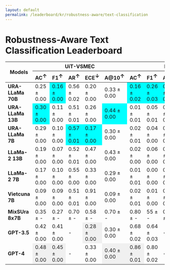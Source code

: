 ```yaml
---
layout: default
permalink: /leaderboard/kr/robustness-aware/text-classification
---
```

# Robustness-Aware Text Classification Leaderboard

<table class="table table-bordered table-sm w-100 dtHorizontalTable" cellspacing="0">
    <thead>
        <tr>
            <th rowspan="2" class="text-center align-middle"><b>Models</b></th>
            <th colspan="5" class="text-center"><b>UiT-VSMEC</b></th>
            <th colspan="5" class="text-center"><b>PhoATIS</b></th>
        </tr>
        <tr>
            <th class="text-center"><b>AC<span style="vertical-align: super;">↑</span></b></th>
            <th class="text-center"><b>F1<span style="vertical-align: super;">↑</span></b></th>
            <th class="text-center"><b>AR<span style="vertical-align: super;">↑</span></b></th>
            <th class="text-center"><b>ECE<span style="vertical-align: super;">↓</span></b></th>
            <th class="text-center"><b>A@10<span style="vertical-align: super;">↑</span></b></th>
            <th class="text-center"><b>AC<span style="vertical-align: super;">↑</span></b></th>
            <th class="text-center"><b>F1<span style="vertical-align: super;">↑</span></b></th>
            <th class="text-center"><b>AR<span style="vertical-align: super;">↑</span></b></th>
            <th class="text-center"><b>ECE<span style="vertical-align: super;">↓</span></b></th>
            <th class="text-center"><b>A@10<span style="vertical-align: super;">↑</span></b></th>
        </tr>
    </thead>
    <tbody>
        <tr>
            <td class="text-center"><b>URA-LLaMa 70B</b></td>
            <td class="text-center">0.25 ± 0.00</td>
            <td class="text-center" style="background-color: cyan;">0.16 ± 0.00</td>
            <td class="text-center">0.56 ± 0.02</td>
            <td class="text-center">0.20 ± 0.00</td>
            <td class="text-center">0.33 ± 0.00</td>
            <td class="text-center" style="background-color: cyan;">0.16 ± 0.02</td>
            <td class="text-center" style="background-color: cyan;">0.26 ± 0.03</td>
            <td class="text-center" style="background-color: cyan;">0.79 ± 0.00</td>
            <td class="text-center">0.79 ± 0.02</td>
            <td class="text-center" style="background-color: cyan;">0.08 ± 0.06</td>
        </tr>
        <tr>
            <td class="text-center"><b>URA-LLaMa 13B</b></td>
            <td class="text-center" style="background-color: cyan;">0.30 ± 0.00</td>
            <td class="text-center">0.11 ± 0.00</td>
            <td class="text-center">0.51 ± 0.01</td>
            <td class="text-center">0.26 ± 0.00</td>
            <td class="text-center" style="background-color: cyan;">0.44 ± 0.00</td>
            <td class="text-center">0.01 ± 0.01</td>
            <td class="text-center">0.05 ± 0.01</td>
            <td class="text-center">0.47 ± 0.01</td>
            <td class="text-center">0.84 ± 0.01</td>
            <td class="text-center">0.00 ± 0.04</td>
        </tr>
        <tr>
            <td class="text-center"><b>URA-LLaMa 7B</b></td>
            <td class="text-center">0.29 ± 0.00</td>
            <td class="text-center">0.10 ± 0.00</td>
            <td class="text-center" style="background-color: cyan;">0.57 ± 0.01</td>
            <td class="text-center" style="background-color: cyan;">0.17 ± 0.00</td>
            <td class="text-center">0.30 ± 0.00</td>
            <td class="text-center">0.02 ± 0.01</td>
            <td class="text-center">0.04 ± 0.00</td>
            <td class="text-center">0.55 ± 0.01</td>
            <td class="text-center" style="background-color: cyan;">0.18 ± 0.01</td>
            <td class="text-center">0.01 ± 0.02</td>
        </tr>
        <tr>
            <td class="text-center"><b>LLaMa-2 13B</b></td>
            <td class="text-center">0.19 ± 0.00</td>
            <td class="text-center">0.07 ± 0.00</td>
            <td class="text-center">0.52 ± 0.01</td>
            <td class="text-center">0.47 ± 0.00</td>
            <td class="text-center">0.43 ± 0.00</td>
            <td class="text-center">0.02 ± 0.00</td>
            <td class="text-center">0.06 ± 0.00</td>
            <td class="text-center">0.57 ± 0.01</td>
            <td class="text-center">0.91 ± 0.00</td>
            <td class="text-center">0.01 ± 0.00</td>
        </tr>
        <tr>
            <td class="text-center"><b>LLaMa-2 7B</b></td>
            <td class="text-center">0.17 ± 0.00</td>
            <td class="text-center">0.10 ± 0.00</td>
            <td class="text-center">0.55 ± 0.00</td>
            <td class="text-center">0.33 ± 0.00</td>
            <td class="text-center">0.29 ± 0.00</td>
            <td class="text-center">0.01 ± 0.01</td>
            <td class="text-center">0.00 ± 0.00</td>
            <td class="text-center">0.56 ± 0.00</td>
            <td class="text-center">0.69 ± 0.01</td>
            <td class="text-center">0.02 ± 0.02</td>
        </tr>
        <tr>
            <td class="text-center"><b>Vietcuna 7B</b></td>
            <td class="text-center">0.09 ± 0.00</td>
            <td class="text-center">0.09 ± 0.00</td>
            <td class="text-center">0.51 ± 0.01</td>
            <td class="text-center">0.91 ± 0.00</td>
            <td class="text-center">0.09 ± 0.00</td>
            <td class="text-center">0.02 ± 0.01</td>
            <td class="text-center">0.01 ± 0.00</td>
            <td class="text-center">0.55 ± 0.01</td>
            <td class="text-center">0.23 ± 0.01</td>
            <td class="text-center">0.02 ± 0.01</td>
        </tr>
        <tr>
            <td class="text-center"><b>MixSUra 8x7B</b></td>
            <td class="text-center">0.35 ± -</td>
            <td class="text-center">0.27 ± -</td>
            <td class="text-center">0.70 ± -</td>
            <td class="text-center">0.58 ± -</td>
            <td class="text-center">0.70 ± -</td>
            <td class="text-center">0.80 ± -</td>
            <td class="text-center">55 ± -</td>
            <td class="text-center">0.94 ± -</td>
            <td class="text-center">0.15 ± -</td>
            <td class="text-center">0.88 ± -</td>
        </tr>
        <tr>
            <td class="text-center"><b>GPT-3.5</b></td>
            <td class="text-center">0.42 ± 0.00</td>
            <td class="text-center">0.41 ± 0.00</td>
            <td class="text-center">-</td>
            <td class="text-center" style="background-color: #f0f0f0;">0.28 ± 0.00</td>
            <td class="text-center">0.30 ± 0.00</td>
            <td class="text-center">0.68 ± 0.02</td>
            <td class="text-center">0.64 ± 0.03</td>
            <td class="text-center">-</td>
            <td class="text-center" style="background-color: #f0f0f0;">0.62 ± 0.02</td>
            <td class="text-center">0.70 ± 0.05</td>
        </tr>
        <tr>
            <td class="text-center"><b>GPT-4</b></td>
            <td class="text-center" style="background-color: #f0f0f0;">0.48 ± 0.00</td>
            <td class="text-center" style="background-color: #f0f0f0;">0.45 ± 0.00</td>
            <td class="text-center">-</td>
            <td class="text-center">0.33 ± 0.00</td>
            <td class="text-center" style="background-color: #f0f0f0;">0.40 ± 0.00</td>
            <td class="text-center" style="background-color: #f0f0f0;">0.86 ± 0.01</td>
            <td class="text-center">0.80 ± 0.02</td>
            <td class="text-center">-</td>
            <td class="text-center">0.80 ± 0.01</td>
            <td class="text-center" style="background-color: #f0f0f0;">0.91 ± 0.03</td>
        </tr>
    </tbody>
</table>
